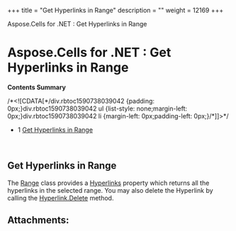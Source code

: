 +++
title = "Get Hyperlinks in Range" 
description = "" 
weight = 12169 
+++

Aspose.Cells for .NET : Get Hyperlinks in Range  

# Aspose.Cells for .NET : Get Hyperlinks in Range


**Contents Summary**

/\*<!\[CDATA\[\*/div.rbtoc1590738039042 {padding: 0px;}div.rbtoc1590738039042 ul {list-style: none;margin-left: 0px;}div.rbtoc1590738039042 li {margin-left: 0px;padding-left: 0px;}/\*\]\]>\*/

*   1 [Get Hyperlinks in Range](#GetHyperlinksinRange-GetHyperlinksinRange)

 

## Get Hyperlinks in Range

The [Range](https://apireference.aspose.com/net/cells/aspose.cells/range) class provides a [Hyperlinks](https://apireference.aspose.com/net/cells/aspose.cells/range/properties/hyperlinks) property which returns all the hyperlinks in the selected range. You may also delete the Hyperlink by calling the [Hyperlink.Delete](https://apireference.aspose.com/net/cells/aspose.cells/hyperlink/methods/delete) method.

## Attachments:


